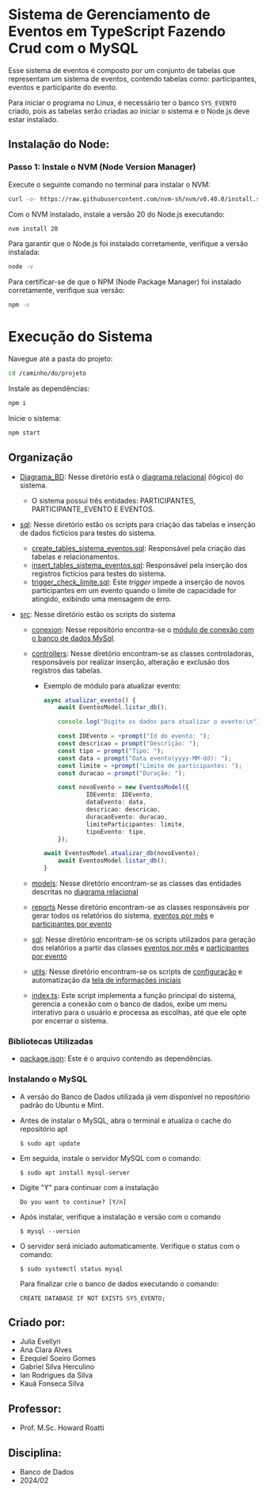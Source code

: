 # Sistema de Gerenciamento de Eventos em TypeScript Fazendo Crud com o MySQL

Esse sistema de eventos é composto por um conjunto de tabelas que representam um sistema de eventos, contendo tabelas como: participantes, eventos e participante do evento.

Para iniciar o programa no Linux, é necessário ter o banco `SYS_EVENTO` criado, pois as tabelas serão criadas ao iniciar o sistema e o Node.js deve estar instalado.

## Instalação do Node:

### Passo 1: Instale o NVM (Node Version Manager)

Execute o seguinte comando no terminal para instalar o NVM:
```bash
curl -o- https://raw.githubusercontent.com/nvm-sh/nvm/v0.40.0/install.sh | bash
```
Com o NVM instalado, instale a versão 20 do Node.js executando:
```bash
nvm install 20
```
Para garantir que o Node.js foi instalado corretamente, verifique a versão instalada:
```bash
node -v
```
Para certificar-se de que o NPM (Node Package Manager) foi instalado corretamente, verifique sua versão:
```bash
npm -v
```
# Execução do Sistema
Navegue até a pasta do projeto:
```bash
cd /caminho/do/projeto
```
Instale as dependências:
```bash
npm i
```
Inicie o sistema:
```bash
npm start
```

## Organização
- [Diagrama_BD](Diagrama_BD): Nesse diretório está o [diagrama relacional](Diagrama_BD/Eventos.pdf) (lógico) do sistema.
    * O sistema possui três entidades: PARTICIPANTES, PARTICIPANTE_EVENTO E EVENTOS.

- [sql](sql): Nesse diretório estão os scripts para criação das tabelas e inserção de dados fictícios para testes do sistema.
    * [create_tables_sistema_eventos.sql](sql/create_tables_sistema_eventos.sql): Responsável pela criação das tabelas e relacionamentos.
    * [insert_tables_sistema_eventos.sql](sql/insert_tables_sistema_eventos.sql): Responsável pela inserção dos registros fictícios para testes do sistema.
    * [trigger_check_limite.sql](sql/trigger_check_limite.sql): Este *trigger* impede a inserção de novos participantes em um evento quando o limite de capacidade for atingido, exibindo uma mensagem de erro.

- [src](src): Nesse diretório estão os scripts do sistema

    * [conexion](src/conexion/): Nesse repositório encontra-se o [módulo de conexão com o banco de dados MySql](src/conexion/connection.ts). 

    * [controllers](src/controllers/): Nesse diretório encontram-se as classes controladoras, responsáveis por realizar inserção, alteração e exclusão dos registros das tabelas.

      - Exemplo de módulo para atualizar evento:

        ```typescript
        async atualizar_evento() {
        	await EventosModel.listar_db();

        	console.log("Digite os dados para atualizar o evento:\n");

        	const IDEvento = +prompt("Id do evento: ");
        	const descricao = prompt("Descrição: ");
        	const tipo = prompt("Tipo: ");
        	const data = prompt("Data evento(yyyy-MM-dd): ");
        	const limite = +prompt("Limite de participantes: ");
        	const duracao = prompt("Duração: ");

        	const novoEvento = new EventosModel({
            		IDEvento: IDEvento,
            		dataEvento: data,
            		descricao: descricao,
            		duracaoEvento: duracao,
            		limiteParticipantes: limite,
            		tipoEvento: tipo,
        	});

        await EventosModel.atualizar_db(novoEvento);
        	await EventosModel.listar_db();
    	}
        ```
    * [models](src/models/): Nesse diretório encontram-se as classes das entidades descritas no [diagrama relacional](Diagrama_BD/Eventos.pdf)

    * [reports](src/reports/) Nesse diretório encontram-se as classes responsáveis por gerar todos os relatórios do sistema, [eventos por mês](src/reports/eventosPorMes.ts) e [participantes por evento](src/reports/participantesPorEvento.ts)

    * [sql](src/sql/): Nesse diretório encontram-se os scripts utilizados para geração dos relatórios a partir das classes [eventos por mês](src/reports/eventosPorMes.ts) e [participantes por evento](src/reports/participantesPorEvento.ts)

    * [utils](src/utils/): Nesse diretório encontram-se os scripts de [configuração](src/utils/menu.ts) e automatização da [tela de informações iniciais](src/utils/splashScreen.ts)

    * [index.ts](src/index.ts): Este script implementa a função principal do sistema, gerencia a conexão com o banco de dados, exibe um menu interativo para o usuário e processa as escolhas, até que ele opte por encerrar o sistema.

### Bibliotecas Utilizadas
- [package.json](package.json): Este é o arquivo contendo as dependências.

### Instalando o MySQL
- A versão do Banco de Dados utilizada já vem disponível no repositório padrão do Ubuntu e Mint.

- Antes de instalar o MySQL, abra o terminal e atualiza o cache do repositório apt
  ```shell
  $ sudo apt update
  ```
- Em seguida, instale o servidor MySQL com o comando:
  ```shell
  $ sudo apt install mysql-server
  ```
- Digite "Y" para continuar com a instalação
  ```shell
  Do you want to continue? [Y/n]
  ```
- Após instalar, verifique a instalação e versão com o comando
  ```shell
  $ mysql --version
  ```
- O servidor será iniciado automaticamente. Verifique o status com o comando: 
  ```shell
  $ sudo systemctl status mysql
  ```
  Para finalizar crie o banco de dados executando o comando:
  ```shell
  CREATE DATABASE IF NOT EXISTS SYS_EVENTO;
  ```


## Criado por:
- Julia Evellyn
- Ana Clara Alves
- Ezequiel Soeiro Gomes
- Gabriel Silva Herculino
- Ian Rodrigues da Silva
- Kauã Fonseca Silva

## Professor:
- Prof. M.Sc. Howard Roatti

## Disciplina:
- Banco de Dados
- 2024/02
